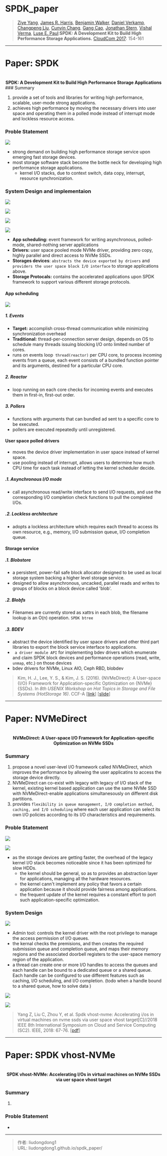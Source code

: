 # SPDK_paper


> [Ziye Yang](https://dblp.uni-trier.de/pid/126/0621.html), [James R. Harris](https://dblp.uni-trier.de/pid/78/3263.html), [Benjamin Walker](https://dblp.uni-trier.de/pid/56/11088.html), [Daniel Verkamp](https://dblp.uni-trier.de/pid/211/9050.html), [Changpeng Liu](https://dblp.uni-trier.de/pid/211/9167.html), [Cunyin Chang](https://dblp.uni-trier.de/pid/211/9116.html), [Gang Cao](https://dblp.uni-trier.de/pid/49/982.html), [Jonathan Stern](https://dblp.uni-trier.de/pid/07/9304.html), [Vishal Verma](https://dblp.uni-trier.de/pid/94/5953.html), [Luse E. Paul](https://dblp.uni-trier.de/pid/211/9057.html):**SPDK: A Development Kit to Build High Performance Storage Applications.** [CloudCom 2017](https://dblp.uni-trier.de/db/conf/cloudcom/cloudcom2017.html#YangHWVLCCSVP17): 154-161

------

# Paper: SPDK

<div align=center>
<br/>
<b>SPDK: A Development Kit to Build High Performance Storage Applications
</b>
</div>
### Summary

1. provide a set of tools and libraries for writing high performance, scalable, user-mode strong applications.
2. achieves high performance by moving the necessary drivers into user space and operating them in a polled mode instead of interrupt mode and lockless resource access.

### Proble Statement

![](https://gitee.com/github-25970295/blogimgv2022/raw/master/image-20220427141726878.png)

-  strong demand on building high performance storage service upon emerging fast storage devices.
- most storage software stack become the bottle neck for developing high performance storage applications.
  - kernel I/O stacks, due to context switch, data copy, interrupt, resource synchronization.


### System Design and implementaion

![](https://gitee.com/github-25970295/blogimgv2022/raw/master/image-20220427152603792.png)

![](https://gitee.com/github-25970295/blogimgv2022/raw/master/image-20220428153019098.png)

![](https://gitee.com/github-25970295/blogimgv2022/raw/master/image-20220428155416570.png)

![](https://gitee.com/github-25970295/blogimgv2022/raw/master/image-20220428155558990.png)

- **App scheduling:**  event framework for writing asynchronous, polled-mode, shared-nothing server applications
- **Drivers:** user space pooled mode NVMe driver, providing zero copy, highly parallel and direct access to NVMe SSDs.
- **Storages devices**: `abstracts the device exported by drivers` and `providers the user space block I/O interface` to storage applications above.
- **Storage Protocals:** contains the accelerated applications upon SPDK framework to  support various different storage protocols.

#### App scheduling

![](https://gitee.com/github-25970295/blogimgv2022/raw/master/image-20220427143747174.png)

##### 1. Events

- **Target:** accomplish cross-thread communication while minimizing synchronization overhead
- **Traditional:** thread-per-connection server design, depends on OS to schedule many threads issuing blocking I/O onto limited number of cores.
- runs on events loop` thread(reactor)` per CPU core, to process incoming events from a queue, each event consists of a bundled function pointer and its arguments, destined for a particular CPU core.

##### 2. Reactor

- loop running on each core checks for incoming events and executes them in first-in, first-out order.

##### 3. Pollers

- functions with arguments that can bundled ad sent to a specific core to be executed.
- pollers are executed repeatedly until unregistered.

#### User space polled drivers

- moves the device driver implementation in user space instead of kernel space.
- use pooling instead of interrupt, allows users to determine how much CPU time for each task instead of letting the kernel scheduler decide.

##### .1. Asynchronous I/O mode

- call asynchronous read/write interface to send I/O requests, and use the corresponding I/O completion check functions to pull the completed I/Os.

##### .2. Lockless architecture

- adopts a lockless architecture which requires each thread to access its own resource, e.g., memory, I/O submission queue, I/O completion queue.

#### Storage service

##### .1. Blobstore

- a persistent, power-fail safe block allocator designed to be used as local storage system backing a higher level storage service.
- designed to allow asynchronous, uncacked, parallel reads and writes to groups of blocks on a block device called 'blob'.

##### .2. Blobfs

- Filenames are currently stored as xattrs in each blob, the filename lookup is an O(n) operation.  `SPDK btree`

##### .3. BDEV

- abstract the device identified by user space drivers and other third part libraries to export the block service interface to applications.
- ` a driver module API` for implementing bdev drivers which enumerate and claim SPDK block devices and performance operations (read, write, `unmap`, etc.) on those devices
- bdev drivers for NVMe, Linux AIO, Ceph RBD, blobdev

> Kim, H. J., Lee, Y. S., & Kim, J. S. (2016). {NVMeDirect}: A User-space {I/O} Framework for Application-specific Optimization on {NVMe}{SSDs}. In *8th USENIX Workshop on Hot Topics in Storage and File Systems (HotStorage 16)*. CCF-A [[link](chrome-extension://ikhdkkncnoglghljlkmcimlnlhkeamad/pdf-viewer/web/viewer.html?file=https%3A%2F%2Fwww.usenix.org%2Fsystem%2Ffiles%2Fconference%2Fhotstorage16%2Fhotstorage16_kim.pdf#=&zoom=180)]   [[slide](chrome-extension://ikhdkkncnoglghljlkmcimlnlhkeamad/pdf-viewer/web/viewer.html?file=https%3A%2F%2Fwww.usenix.org%2Fsites%2Fdefault%2Ffiles%2Fconference%2Fprotected-files%2Fhotstorage16_slides_kim.pdf#=&zoom=180)]

------

# Paper: NVMeDirect

<div align=center>
<br/>
<b>NVMeDirect: A User-space I/O Framework
for Application-specific Optimization on NVMe SSDs
</b>
</div>


### Summary

1. propose a novel user-level I/O framework called NVMeDirect, which improves the performance by allowing the user applicatins to access the storage device directly.
2. NVMeDirect can co-exist with legacy with legacy of I/O stack of the kernel, existing kernel based application can use the same NVMe SSD with NVMeDirect-enable applications simultanesously on different disk partitions.
3. provides `flexibility in queue management, I/O completion method, caching, and I/O scheduling` where each user application can select its own I/O policies according to its I/O characteristics and requirements.

### Proble Statement

![](https://gitee.com/github-25970295/blogimgv2022/raw/master/image-20220503151514674.png)

![](https://gitee.com/github-25970295/blogimgv2022/raw/master/image-20220503151737965.png)

- as the storage devices are getting faster, the overhead of the legacy kernel I/O stack becomes noticeable since it has been optimized for slow HDDs.
  - the kernel should be general, so as to provides an abstraction layer for applications, managing all the hardware resources.
  - the kernel cann't implement any policy that favors a certain application because it should provide fairness among applications.
  - the frequent update of the kernel requires a constant effort to port such application-specific optimization.

### System Design

![](https://gitee.com/github-25970295/blogimgv2022/raw/master/image-20220503150031783.png)

- Admin tool: controls the kernel driver with the root privilege to manage the access permission of I/O queues.
- the kernal checks the premisions, and then creates the required submission queue and completion queue, and maps their memory regions and the associated doorbell registers to the user-space memory region of the application.
- a thread can create one or more I/O handles to access the queues and each handle can be bound to a dedicated queue or a shared queue. Each handle can be configured to use different features such as caching, I/O scheduling, and I/O completion.  (todo when a handle bound to a shared queue, how to solve data )

![](https://gitee.com/github-25970295/blogimgv2022/raw/master/image-20220503152204762.png)

![](https://gitee.com/github-25970295/blogimgv2022/raw/master/image-20220503152303769.png)

> Yang Z, Liu C, Zhou Y, et al. Spdk vhost-nvme: Accelerating i/os in virtual machines on nvme ssds via user space vhost target[C]//2018 IEEE 8th International Symposium on Cloud and Service Computing (SC2). IEEE, 2018: 67-76. [[pdf](https://ieeexplore.ieee.org/stamp/stamp.jsp?tp=&arnumber=8567374&tag=1)]

------

# Paper: SPDK vhost-NVMe

<div align=center>
<br/>
<b>SPDK vhost-NVMe: Accelerating I/Os in virtual machines on NVMe SSDs via uer space vhost target
</b>
</div>

### Summary

1. 

### Proble Statement

- 


---

> 作者: liudongdong1  
> URL: liudongdong1.github.io/spdk_paper/  

